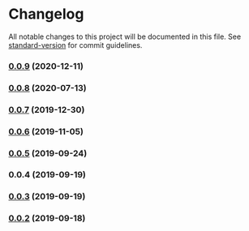 # Changelog

All notable changes to this project will be documented in this file. See [standard-version](https://github.com/conventional-changelog/standard-version) for commit guidelines.

### [0.0.9](https://github.com/seiwhale/react-sfc-cli/compare/v0.0.8...v0.0.9) (2020-12-11)

### [0.0.8](https://github.com/seiwhale/react-sfc-cli/compare/v0.0.7...v0.0.8) (2020-07-13)

### [0.0.7](https://github.com/seiwhale/react-sfc-cli/compare/v0.0.6...v0.0.7) (2019-12-30)

### [0.0.6](https://github.com/seiwhale/react-sfc-cli/compare/v0.0.5...v0.0.6) (2019-11-05)

### [0.0.5](https://github.com/LishiJ/react-sfc-cli/compare/v0.0.4...v0.0.5) (2019-09-24)

### 0.0.4 (2019-09-19)

### [0.0.3](https://github.com/seiwhale/react-sfc-cli/compare/v0.0.2...v0.0.3) (2019-09-19)

### [0.0.2](https://github.com/seiwhale/react-sfc-cli/compare/v0.0.5...v0.0.2) (2019-09-18)
